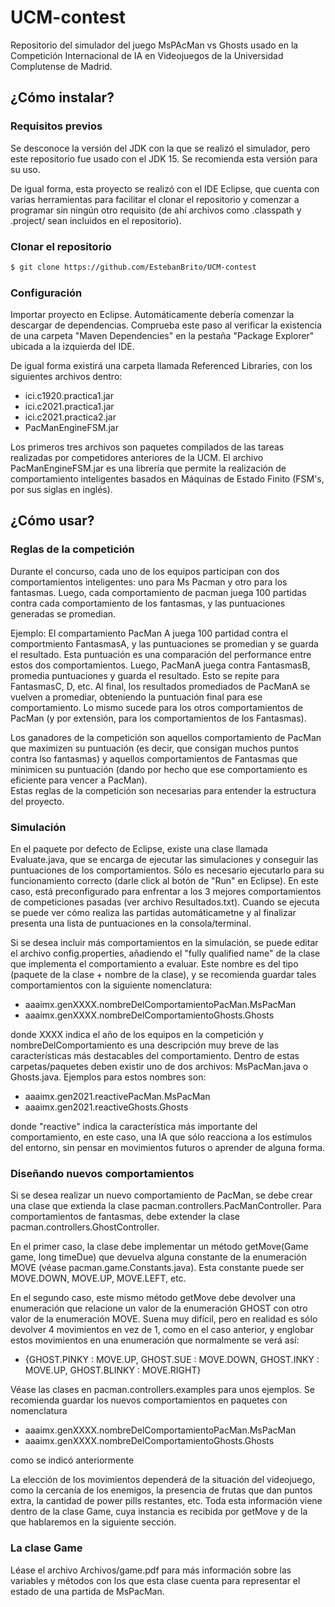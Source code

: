 # UCM-contest #
Repositorio del simulador del juego MsPAcMan vs Ghosts usado en la Competición Internacional de IA en Videojuegos de la Universidad Complutense de Madrid.

## ¿Cómo instalar? ##

### Requisitos previos ###
Se desconoce la versión del JDK con la que se realizó el simulador, pero este repositorio fue usado con el JDK 15. Se recomienda esta versión para su uso.   

De igual forma, esta proyecto se realizó con el IDE Eclipse, que cuenta con varias herramientas para facilitar el clonar el repositorio y comenzar a programar sin ningún otro requisito (de ahí archivos como .classpath y .project/ sean incluidos en el repositorio).

### Clonar el repositorio ###

```bash
$ git clone https://github.com/EstebanBrito/UCM-contest
```

### Configuración ###

Importar proyecto en Eclipse. Automáticamente debería comenzar la descargar de dependencias. Comprueba este paso al verificar la existencia de una carpeta "Maven Dependencies" en la pestaña "Package Explorer" ubicada a la izquierda del IDE.   

De igual forma existirá una carpeta llamada Referenced Libraries, con los siguientes archivos dentro:   
* ici.c1920.practica1.jar
* ici.c2021.practica1.jar
* ici.c2021.practica2.jar
* PacManEngineFSM.jar   

Los primeros tres archivos son paquetes compilados de las tareas realizadas por competidores anteriores de la UCM. El archivo PacManEngineFSM.jar es una librería que permite la realización de comportamiento inteligentes basados en Máquinas de Estado Finito (FSM's, por sus siglas en inglés).


## ¿Cómo usar? ###

### Reglas de la competición ###
Durante el concurso, cada uno de los equipos participan con dos comportamientos inteligentes: uno para Ms Pacman y otro para los fantasmas. Luego, cada comportamiento de pacman juega 100 partidas contra cada comportamiento de los fantasmas, y las puntuaciones generadas se promedian.   

Ejemplo: El compartamiento PacMan A juega 100 partidad contra el comportmiento FantasmasA, y las puntuaciones se promedian y se guarda el resultado. Esta puntuación es una comparación del performance entre estos dos comportamientos. Luego, PacManA juega contra FantasmasB, promedia puntuaciones y guarda el resultado. Esto se repite para FantasmasC, D, etc. Al final, los resultados promediados de PacManA se vuelven a promediar, obteniendo la puntuación final para ese comportamiento. Lo mismo sucede para los otros comportamientos de PacMan (y por extensión, para los comportamientos de los Fantasmas).  

Los ganadores de la competición son aquellos comportamiento de PacMan que maximizen su puntuación (es decir, que consigan muchos puntos contra lso fantasmas) y aquellos comportamientos de Fantasmas que minimicen su puntuación (dando por hecho que ese comportamiento es eficiente para vencer a PacMan).   
Estas reglas de la competición son necesarias para entender la estructura del proyecto.

### Simulación ###
En el paquete por defecto de Eclipse, existe una clase llamada Evaluate.java, que se encarga de ejecutar las simulaciones y conseguir las puntuaciones de los comportamientos. Sólo es necesario ejecutarlo para su funcionamiento correcto (darle click al botón de "Run" en Eclipse). En este caso, está preconfigurado para enfrentar a los 3 mejores comportamientos de competiciones pasadas (ver archivo Resultados.txt). Cuando se ejecuta se puede ver cómo realiza las partidas automáticametne y al finalizar presenta una lista de puntuaciones en la consola/terminal.

Si se desea incluir más comportamientos en la simulación, se puede editar el archivo config.properties, añadiendo el "fully qualified name"  de la clase que implementa el comportamiento a evaluar. Este nombre es del tipo (paquete de la clase + nombre de la clase), y se recomienda guardar tales comportamientos con la siguiente nomenclatura:
 * aaaimx.genXXXX.nombreDelComportamientoPacMan.MsPacMan
 * aaaimx.genXXXX.nombreDelComportamientoGhosts.Ghosts   
 
donde XXXX indica el año de los equipos en la competición y nombreDelComportamiento es una descripción muy breve de las características más destacables del comportamiento. Dentro de estas carpetas/paquetes deben existir uno de dos archivos: MsPacMan.java o Ghosts.java. Ejemplos para estos nombres son:
 * aaaimx.gen2021.reactivePacMan.MsPacMan
 * aaaimx.gen2021.reactiveGhosts.Ghosts   
 
donde "reactive" indica la característica más importante del comportamiento, en este caso, una IA que sólo reacciona a los estímulos del entorno, sin pensar en movimientos futuros o aprender de alguna forma. 

### Diseñando nuevos comportamientos ###

Si se desea realizar un nuevo comportamiento de PacMan, se debe crear una clase que extienda la clase pacman.controllers.PacManController. Para comportamientos de fantasmas, debe extender la clase pacman.controllers.GhostController.   

En el primer caso, la clase debe implementar un método getMove(Game game, long timeDue) que devuelva alguna constante de la enumeración MOVE (véase pacman.game.Constants.java). Esta constante puede ser MOVE.DOWN, MOVE.UP, MOVE.LEFT, etc.  

En el segundo caso, este mismo método getMove debe devolver una enumeración que relacione un valor de la enumeración GHOST con otro valor de la enumeración MOVE. Suena muy difícil, pero en realidad es sólo devolver 4 movimientos en vez de 1, como en el caso anterior, y englobar estos movimientos en una enumeración que normalmente se verá así:
* {GHOST.PINKY : MOVE.UP, GHOST.SUE : MOVE.DOWN, GHOST.INKY : MOVE.UP, GHOST.BLINKY : MOVE.RIGHT}   

Véase las clases en pacman.controllers.examples para unos ejemplos. Se recomienda guardar los nuevos comportamientos en paquetes con nomenclatura
* aaaimx.genXXXX.nombreDelComportamientoPacMan.MsPacMan
* aaaimx.genXXXX.nombreDelComportamientoGhosts.Ghosts  

como se indicó anteriormente

La elección de los movimientos dependerá de la situación del videojuego, como la cercanía de los enemigos, la presencia de frutas que dan puntos extra, la cantidad de power pills restantes, etc. Toda esta información viene dentro de la clase Game, cuya instancia es recibida por getMove y de la que hablaremos en la siguiente sección.   

 

### La clase Game ###


Léase el archivo Archivos/game.pdf para más información sobre las variables y métodos con los que esta clase cuenta para representar el estado de una partida de MsPacMan.    













